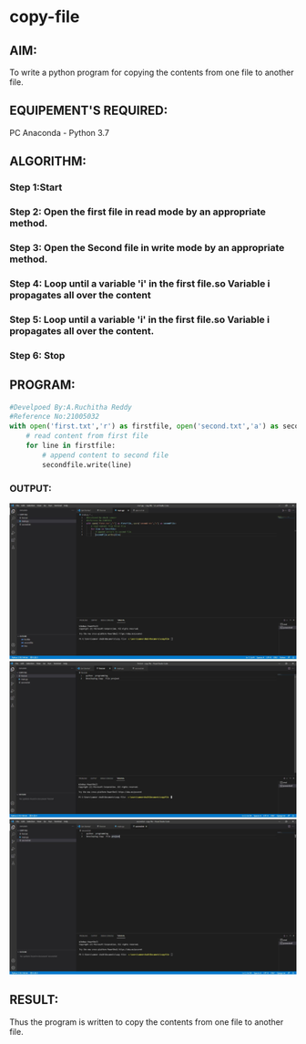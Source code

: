 # copy-file
## AIM:
To write a python program for copying the contents from one file to another file.
## EQUIPEMENT'S REQUIRED: 
PC
Anaconda - Python 3.7
## ALGORITHM: 
### Step 1:Start

### Step 2: Open the first file in read mode by an appropriate method.
 
### Step 3: Open the Second file in write mode by an appropriate method.

### Step 4:  Loop until a variable 'i' in the first file.so Variable i propagates all over the content

### Step 5: Loop until a variable 'i' in the first file.so Variable i propagates all over the content.

### Step 6: Stop

## PROGRAM:

```python
#Develpoed By:A.Ruchitha Reddy
#Reference No:21005032
with open('first.txt','r') as firstfile, open('second.txt','a') as secondfile:
    # read content from first file
    for line in firstfile:
        # append content to second file
        secondfile.write(line)
```
### OUTPUT:
![output](https://github.com/Shaik-sameer-AIML/copy-file/blob/main/copy%203.JPG?raw=true)
![output](https://github.com/Shaik-sameer-AIML/copy-file/blob/main/copy%201.JPG?raw=true)
![output](https://github.com/Shaik-sameer-AIML/copy-file/blob/main/copy2.JPG?raw=true)


## RESULT:
Thus the program is written to copy the contents from one file to another file.